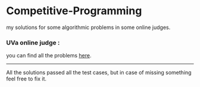 # Competitive-Programming
my solutions for some algorithmic problems in some online judges.

### UVa online judge :
you can find all the problems [here](https://onlinejudge.org).

___
All the solutions passed all the test cases, but in case of missing something feel free to fix it.
